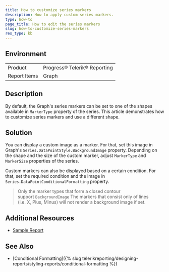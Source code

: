 ```yaml
---
title: How to customize series markers
description: How to apply custom series markers.
type: how-to
page_title: How to edit the series markers
slug: how-to-customize-series-markers
res_type: kb
---
```


## Environment

<table>
	<tr>
		<td>Product</td>
		<td>Progress® Telerik® Reporting</td>
	</tr>
	<tr>
		<td>Report Items</td>
		<td>Graph</td>
	</tr>
</table>

## Description

By default, the Graph's series markers can be set to one of the shapes available in `MarkerType` property of the series. This article demonstrates how to customize series markers and use a different shape. 

## Solution

You can display a custom image as a marker. For that, set this image in Graph's `Series.DataPointStyle.BackgroundImage` property. Depending on the shape and the size of the custom marker, adjust `MarkerType` and `MarkerSize` properties of the series. 

Custom markers can also be displayed based on a certain condition. For that, set the required condition and the image in `Series.DataPointConditionalFormatting` property. 

> Only the marker types that form a closed contour support `BackgroundImage` The markers that consist only of lines (i.e. X, Plus, Minus) will not render a background image if set. 

## Additional Resources

* [Sample Report](resources/graphcustommarkers.zip)

## See Also

* [Conditional Formatting]({% slug telerikreporting/designing-reports/styling-reports/conditional-formatting %}) 
